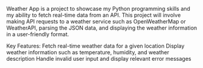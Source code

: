 Weather App is a project to showcase my Python programming skills and my ability to fetch real-time data from an API. 
This project will involve making API requests to a weather service such as OpenWeatherMap or WeatherAPI, parsing the JSON data, and displaying the weather information in a user-friendly format.


Key Features:
Fetch real-time weather data for a given location
Display weather information such as temperature, humidity, and weather description
Handle invalid user input and display relevant error messages
